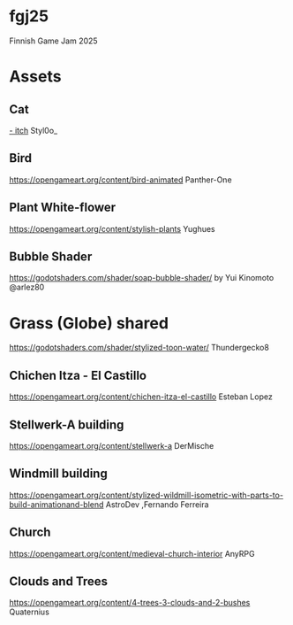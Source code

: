 # fgj25
Finnish Game Jam 2025



# Assets

## Cat
[- itch](https://styloo.itch.io/animals)
Styl0o_


## Bird
https://opengameart.org/content/bird-animated
Panther-One


## Plant White-flower
https://opengameart.org/content/stylish-plants
Yughues


## Bubble Shader
https://godotshaders.com/shader/soap-bubble-shader/
by Yui Kinomoto @arlez80


# Grass (Globe) shared
https://godotshaders.com/shader/stylized-toon-water/
Thundergecko8


## Chichen Itza - El Castillo
https://opengameart.org/content/chichen-itza-el-castillo 
Esteban Lopez

## Stellwerk-A building
https://opengameart.org/content/stellwerk-a
DerMische

## Windmill building
https://opengameart.org/content/stylized-wildmill-isometric-with-parts-to-build-animationand-blend 
AstroDev ,Fernando Ferreira


## Church
https://opengameart.org/content/medieval-church-interior
AnyRPG


## Clouds and Trees
https://opengameart.org/content/4-trees-3-clouds-and-2-bushes Quaternius